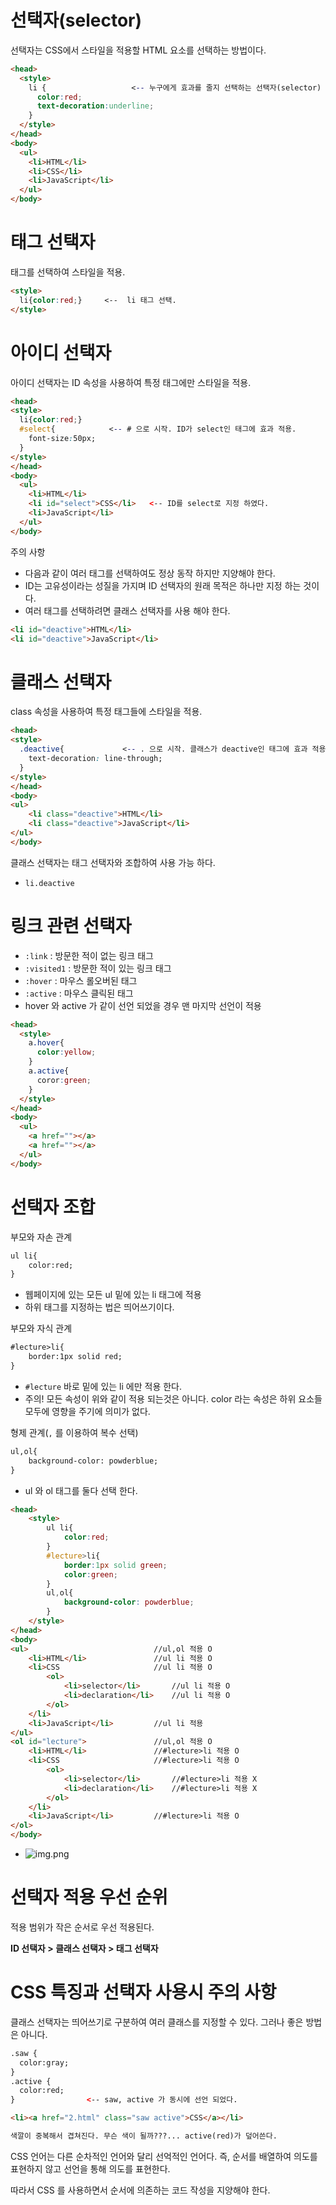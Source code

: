 # 선택자(selector)

선택자는 CSS에서 스타일을 적용할 HTML 요소를 선택하는 방법이다.

```html
<head>
  <style>
    li {                   <-- 누구에게 효과를 줄지 선택하는 선택자(selector)
      color:red;
      text-decoration:underline;
    }
  </style>
</head>
<body>
  <ul>
    <li>HTML</li>
    <li>CSS</li>
    <li>JavaScript</li>
  </ul>
</body>
```

# 태그 선택자

태그를 선택하여 스타일을 적용.

```html
<style>
  li{color:red;}     <--  li 태그 선택.
</style>
```

# 아이디 선택자

아이디 선택자는 ID 속성을 사용하여 특정 태그에만 스타일을 적용.

```html
<head>
<style>
  li{color:red;}
  #select{            <-- # 으로 시작. ID가 select인 태그에 효과 적용.
    font-size:50px;
  }
</style>
</head>
<body>
  <ul>
    <li>HTML</li>
    <li id="select">CSS</li>   <-- ID를 select로 지정 하였다.
    <li>JavaScript</li>
  </ul>
</body>
```

주의 사항
- 다음과 같이 여러 태그를 선택하여도 정상 동작 하지만 지양해야 한다.
- ID는 고유성이라는 성질을 가지며 ID 선택자의 원래 목적은 하나만 지정 하는 것이다.
- 여러 태그를 선택하려면 클래스 선택자를 사용 해야 한다.

```html
<li id="deactive">HTML</li>
<li id="deactive">JavaScript</li>
```

# 클래스 선택자

class 속성을 사용하여 특정 태그들에 스타일을 적용.

```html
<head>
<style>
  .deactive{             <-- . 으로 시작. 클래스가 deactive인 태그에 효과 적용.
    text-decoration: line-through;
  }
</style>
</head>
<body>
<ul>
    <li class="deactive">HTML</li>
    <li class="deactive">JavaScript</li>
</ul>
</body>
```

클래스 선택자는 태그 선택자와 조합하여 사용 가능 하다.
- `li.deactive`

# 링크 관련 선택자
- `:link` : 방문한 적이 없는 링크 태그
- `:visited1` : 방문한 적이 있는 링크 태그
- `:hover` : 마우스 롤오버된 태그
- `:active` : 마우스 클릭된 태그
- hover 와 active 가 같이 선언 되었을 경우 맨 마지막 선언이 적용

```html
<head>
  <style>
    a.hover{
      color:yellow;
    }
    a.active{
      coror:green;
    }
  </style>
</head>
<body>
  <ul>
    <a href=""></a>
    <a href=""></a>
  </ul>
</body>
```

# 선택자 조합

부모와 자손 관계
```html
ul li{
    color:red;
}
```
- 웹페이지에 있는 모든 ul 밑에 있는 li 태그에 적용
- 하위 태그를 지정하는 법은 띄어쓰기이다.

부모와 자식 관계
```html
#lecture>li{
    border:1px solid red;
}
```
- `#lecture` 바로 밑에 있는 li 에만 적용 한다.
- 주의! 모든 속성이 위와 같이 적용 되는것은 아니다. color 라는 속성은 하위 요소들 모두에 영향을 주기에 의미가 없다.

형제 관계(`,` 를 이용하여 복수 선택)
```html
ul,ol{
    background-color: powderblue;
}
```
- ul 와 ol 태그를 둘다 선택 한다.


```html
<head>
    <style>
        ul li{
            color:red;
        }
        #lecture>li{
            border:1px solid green;
            color:green;
        }
        ul,ol{
            background-color: powderblue;
        }
    </style>
</head>
<body>
<ul>                            //ul,ol 적용 O
    <li>HTML</li>               //ul li 적용 O
    <li>CSS                     //ul li 적용 O
        <ol>
            <li>selector</li>       //ul li 적용 O
            <li>declaration</li>    //ul li 적용 O
        </ol>
    </li>
    <li>JavaScript</li>         //ul li 적용
</ul>
<ol id="lecture">               //ul,ol 적용 O
    <li>HTML</li>               //#lecture>li 적용 O
    <li>CSS                     //#lecture>li 적용 O
        <ol>
            <li>selector</li>       //#lecture>li 적용 X
            <li>declaration</li>    //#lecture>li 적용 X
        </ol>
    </li>
    <li>JavaScript</li>         //#lecture>li 적용 O
</ol>
</body>
```
- ![img.png](selector-img-1.png)

# 선택자 적용 우선 순위

적용 범위가 작은 순서로 우선 적용된다.

**ID 선택자 > 클래스 선택자 > 태그 선택자** 

# CSS 특징과 선택자 사용시 주의 사항

클래스 선택자는 띄어쓰기로 구분하여 여러 클래스를 지정할 수 있다. 그러나 좋은 방법은 아니다.

```html
.saw { 
  color:gray; 
}
.active { 
  color:red;   
}                <-- saw, active 가 동시에 선언 되었다.

<li><a href="2.html" class="saw active">CSS</a></li>

색깔이 중복해서 겹쳐진다. 무슨 색이 될까???... active(red)가 덮어쓴다.
```

CSS 언어는 다른 순차적인 언어와 달리 선억적인 언어다. 즉, 순서를 배열하여 의도를 표현하지 않고 선언을 통해 의도를 표현한다. 

따라서 CSS 를 사용하면서 순서에 의존하는 코드 작성을 지양해야 한다.